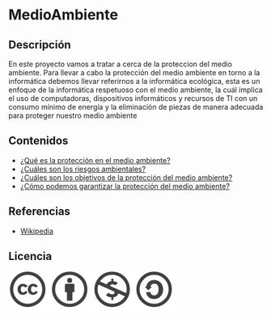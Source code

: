# MedioAmbiente

## Descripción 
En este proyecto vamos a tratar a cerca de la proteccion del medio ambiente. Para llevar a cabo la protección del medio ambiente en torno a la informática 
debemos llevar referirnos a la informática ecológica, esta es un enfoque de la informática respetuoso con el medio ambiente, la cuál implica el uso de computadoras, dispositivos informáticos y recursos de TI con un consumo mínimo de energía y la eliminación de piezas de manera adecuada para proteger nuestro medio ambiente  

## Contenidos 
- [¿Qué es la protección en el medio ambiente?](Contenidos/pregunta1.md)
- [¿Cuáles son los riesgos ambientales?](Contenidos/pregunta2.md)
- [¿Cuáles son los objetivos de la protección del medio ambiente?](Contenidos/pregunta3.md)
- [¿Cómo podemos garantizar la protección del medio ambiente?](Contenidos/pregunta4.md)

## Referencias
- [Wikipedia](https://es.wikipedia.org)

## Licencia
![image](Contenidos/licencia.png)

